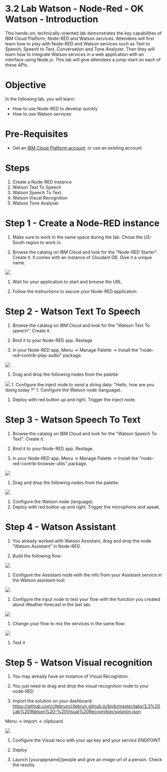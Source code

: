 
# 3.2 Lab Watson - Node-Red - OK Watson - Introduction

This hands-on, technically-oriented lab demonstrates the key capabilities of IBM Cloud Platform, Node-RED and Watson services. Attendees will first learn how to play with Node-RED and Watson services such as Text to Speech, Speech to Text, Conversation and Tone Analyzer. Then they will learn how to integrate Watson services in a web application with an interface using Node.js. This lab will give attendees a jump-start on each of these APIs.

# Objective

In the following lab, you will learn:


+ How to use Node-RED to develop quickly
+ How to use Watson services


# Pre-Requisites

+ Get an [IBM Cloud Platform account](https://console.bluemix.net/registration/), or use an existing account.


# Steps

1. Create a Node-RED instance
2. Watson Text To Speech
3. Watson Speech To Text
4. Watson Visual Recognition
5. Watson Tone Analyser


# Step 1 - Create a Node-RED instance

1.  Make sure to work in the same space during the lab. Chose the US-South region to work in.

1.  Browse the catalog on IBM Cloud and look for the "Node-RED Starter". Create it. It comes with an instance of Cloudant DB. Give it a unique name.

<img src="./images/nodered.png"/>

1.  Wait for your application to start and browse the URL.

1. Follow the instructions to secure your Node-RED application


# Step 2 - Watson Text To Speech

1.  Browse the catalog on IBM Cloud and look for the "Watson Text To speech". Create it.

1.  Bind it to your Node-RED app. Restage

1.  In your Node-RED app, Menu -> Manage Palette -> Install the "node-red-contrib-play-audio" package.
<img src="./images/playaudio.png"/>

1.  Drag and drop the following nodes from the palette:
<img src="./images/tts.png"/>
1.  Configure the inject node to send a string data: "Hello, how are you doing today ?"
1.  Configure the Watson node (language).

1.  Deploy with red button up and right. Trigger the inject node.

# Step 3 - Watson Speech To Text

1.  Browse the catalog on IBM Cloud and look for the "Watson Speech To Text". Create it.

1.  Bind it to your Node-RED app. Restage.

1.  In your Node-RED app, Menu -> Manage Palette -> Install the "node-red-contrib-browser-utils" package.
<img src="./images/browserutil.png"/>

1.  Drag and drop the following nodes from the palette:
<img src="./images/stt.png"/>

1.  Configure the Watson node (language).
1.  Deploy with red button up and right. Trigger the microphone and speak.
# Step 4 - Watson Assistant

1.  You already worked with Watson Assistant, drag and drop the node "Watson Assistant" in Node-RED.

1. Build the following flow:
<img src="./images/assistant.png"/>

1. Configure the Assistant node with the info from your Assistant service in the Watson assistant tool:
<img src="./images/assistant-cred.png"/>

1. Configure the input node to test your flow with the function you created about Weather forecast in the last lab:
<img src="./images/weatherinput.png"/>

1. Change your flow to mix the services in the same flow:
<img src="./images/mixandmatch.png"/>

1. Test it

# Step 5 - Watson Visual recognition

1. You may already have an instance of Visual Recognition.

1.  You just need to drag and drop the visual recognition node to your node-RED

1. Import the solution on your dashboard: https://github.com/cllebrun/cllebrun.github.io/blob/master/labs/3.3%20Lab%20Watson%20-%20Visual%20Recognition/solution.json

  Menu -> Import -> clipboard

  <img src="./images/visu.png"/>

1. Configure the Visual reco with your api key and your service ENDPOINT

1. Deploy

1. Launch [yourappname]/people and give an image url of a person. Check the results.
